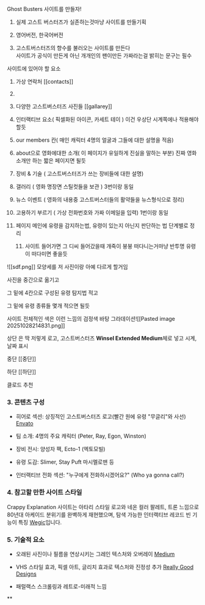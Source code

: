 Ghost Busters 사이트를 만들자!

1. 실제 고스트 버스터즈가 실존하는것마냥 사이트를 만들기획 
    
2. 영어버전, 한국어버전
    
3. 고스트버스터즈의 향수를 불러오는 사이트를 만든다  
    사이트가 공식이 만든게 아닌 개개인의 팬이만든 가짜라는걸 밝히는 문구는 필수
    

  

사이트에 있어야 할 요소

1. 가상 연락처 [[contacts]]
2. 
    
3. 다양한 고스트버스터즈 사진들 [[gallarey]]
    
4. 인터랙티브 요소( 픽셀화된 아이콘, 카세트 테이 ) 이건 우상단 시계쪽에나 적용해야할듯
    
5. our members 칸( 매인 캐릭터 4명의 얼굴과 그들에 대한 설명을 적음) 
    
6. about으로 영화에대한 소개( 이 페이지가 유일하게 진실을 말하는 부분) 진짜 영화소개만 하는 짧은 페이지면 될듯
    
7. 장비 & 기술 ( 고스트버스터즈가 쓰는 장비들에 대한 설명)
    
8. 갤러리 ( 영화 명장면 스틸컷들을 보관 ) 3번이랑 동일
    
9. 뉴스 이벤트 ( 영화의 내용중 고스트버스터들의 활약들을 뉴스형식으로 정리)
    
10. 고용하기 부르기 ( 가상 전화번호와 가짜 이메일을 입력) 1번이랑 동일
    
11. 페이지 메인에 유령을 감지하는법, 유령이 있는지 아닌지 판단하는 법 단계별로 정리

	11. 사이트 들어가면 그 디씨 들어갔을때 개죽이 붕붕 떠다니는거마냥 반투명 유령이 떠다미면 좋을듯
    
![[sdf.png]]
모양세를 저 사진이랑 아예 다르게 할거임 

사진을 중간으로 옮기고 

그 밑에 4칸으로 구성된 유령 탐지법 적고

그 밑에 유령 종류들 몇개 적으면 될듯



사이트 전체적인 색은 이런 느낌의 검정색 바탕 그라데이션![[Pasted image 20251028214831.png]]

상단 은 딱 저렇게 로고, 고스트버스터즈 **Winsel Extended Medium**체로 넣고 시계, 날짜 표시

중단 [[중단]]

하단 [[하단]]





클로드 추천 

### 3. 콘텐츠 구성

- 히어로 섹션: 상징적인 고스트버스터즈 로고(빨간 원에 유령 "무글리"와 사선) [Envato](https://elements.envato.com/learn/ghostbusters-logo)
    
- 팀 소개: 4명의 주요 캐릭터 (Peter, Ray, Egon, Winston)
    
- 장비 전시: 양성자 팩, Ecto-1 (엑토모빌)
    
- 유령 도감: Slimer, Stay Puft 마시멜로맨 등
    
- 인터랙티브 전화 섹션: "누구에게 전화하시겠어요?" (Who ya gonna call?)
    

### 4. 참고할 만한 사이트 스타일

Crappy Explanation 사이트는 아타리 스타일 로고와 네온 컬러 팔레트, 트론 느낌으로 80년대 아케이드 분위기를 완벽하게 재현했으며, 탐색 가능한 인터랙티브 레코드 빈 기능이 특징 [Wegic](https://wegic.ai/blog/retro-websites-ranking.html)입니다.

### 5. 기술적 요소

- 오래된 사진이나 필름을 연상시키는 그레인 텍스처와 오버레이 [Medium](https://medium.com/@greatlike_media/top-15-retro-web-design-ideas-in-2024-0ee90cd24523)
    
- VHS 스타일 효과, 픽셀 아트, 글리치 효과로 텍스처와 진정성 추가 [Really Good Designs](https://reallygooddesigns.com/retro-website-designs/)
    
- 패럴랙스 스크롤링과 레트로-미래적 느낌
    

**
